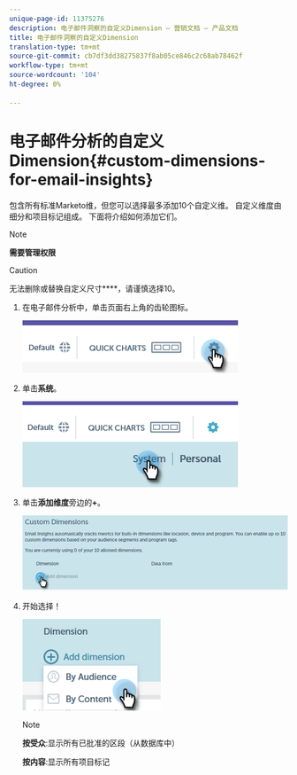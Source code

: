 ```yaml
---
unique-page-id: 11375276
description: 电子邮件洞察的自定义Dimension — 营销文档 — 产品文档
title: 电子邮件洞察的自定义Dimension
translation-type: tm+mt
source-git-commit: cb7df3dd38275837f8ab05ce846c2c68ab78462f
workflow-type: tm+mt
source-wordcount: '104'
ht-degree: 0%

---
```



# 电子邮件分析的自定义Dimension{#custom-dimensions-for-email-insights}

包含所有标准Marketo维，但您可以选择最多添加10个自定义维。 自定义维度由细分和项目标记组成。 下面将介绍如何添加它们。

>[!NOTE]
>
>**需要管理权限**

>[!CAUTION]
>
>无法删除或替换自定义尺寸&#x200B;****，请谨慎选择10。

1. 在电子邮件分析中，单击页面右上角的齿轮图标。

   ![](assets/cd1.png)

1. 单击&#x200B;**系统**。

   ![](assets/cd2.png)

1. 单击&#x200B;**添加维度**&#x200B;旁边的&#x200B;**+**。

   ![](assets/cd3.png)

1. 开始选择！

   ![](assets/cd4.png)

   >[!NOTE]
   >
   >**按受众**:显示所有已批准的区段（从数据库中）
   >
   >**按内容**:显示所有项目标记
